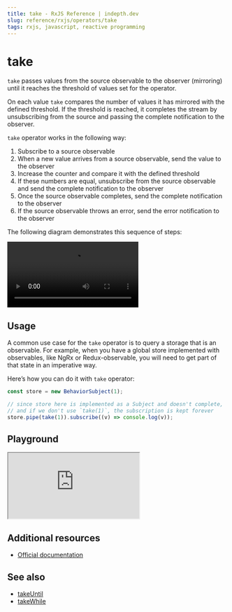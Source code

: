 ```yaml
---
title: take - RxJS Reference | indepth.dev
slug: reference/rxjs/operators/take
tags: rxjs, javascript, reactive programming
---
```


# take

`take` passes values from the source observable to the observer (mirroring) until it reaches the threshold of values set for the operator.

On each value `take` compares the number of values it has mirrored with the defined threshold. If the threshold is reached, it completes the stream by unsubscribing from the source and passing the complete notification to the observer.

`take` operator works in the following way:

1. Subscribe to a source observable
2. When a new value arrives from a source observable, send the value to the observer
3. Increase the counter and compare it with the defined threshold
4. If these numbers are equal, unsubscribe from the source observable and send the complete notification to the observer
5. Once the source observable completes, send the complete notification to the observer
6. If the source observable throws an error, send the error notification to the observer

The following diagram demonstrates this sequence of steps:

<video>
    <source src="https://images.indepth.dev/references/rxjs/operators/take.mp4" type="video/mp4">
</video>

## Usage
A common use case for the `take` operator is to query a storage that is an observable. For example, when you have a global store implemented with observables, like NgRx or Redux-observable, you will need to get part of that state in an imperative way. 

Here’s how you can do it with `take` operator:

```javascript
const store = new BehaviorSubject(1);

// since store here is implemented as a Subject and doesn't complete,
// and if we don't use `take(1)`, the subscription is kept forever
store.pipe(take(1)).subscribe((v) => console.log(v));
```

## Playground

<iframe src="https://stackblitz.com/edit/indepth-rxjs-take-1?embed=1&file=index.ts"></iframe>

## Additional resources

- [Official documentation](https://rxjs.dev/api/operators/take)

## See also

- [takeUntil](https://indepth.dev/reference/rxjs/operators/take-until)
- [takeWhile](https://indepth.dev/reference/rxjs/operators/take-while)
